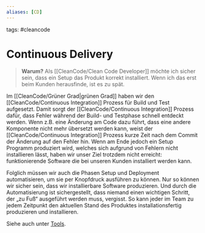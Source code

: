 ```yaml
---
aliases: [CD]
---
```

tags: #cleancode 

# Continuous Delivery

>**Warum?**
>Als [[CleanCode/Clean Code Developer]] möchte ich sicher sein, dass ein Setup das Produkt korrekt installiert. Wenn ich das erst beim Kunden herausfinde, ist es zu spät.

Im [[CleanCode/Grüner Grad|grünen Grad]] haben wir den [[CleanCode/Continuous Integration]] Prozess für Build und Test aufgesetzt. Damit sorgt der [[CleanCode/Continuous Integration]] Prozess dafür, dass Fehler während der Build- und Testphase schnell entdeckt werden. Wenn z.B. eine Änderung am Code dazu führt, dass eine andere Komponente nicht mehr übersetzt werden kann, weist der [[CleanCode/Continuous Integration]] Prozess kurze Zeit nach dem Commit der Änderung auf den Fehler hin. Wenn am Ende jedoch ein Setup Programm produziert wird, welches sich aufgrund von Fehlern nicht installieren lässt, haben wir unser Ziel trotzdem nicht erreicht: funktionierende Software die bei unseren Kunden installiert werden kann.

Folglich müssen wir auch die Phasen Setup und Deployment automatisieren, um sie per Knopfdruck ausführen zu können. Nur so können wir sicher sein, dass wir installierbare Software produzieren. Und durch die Automatisierung ist sichergestellt, dass niemand einen wichtigen Schritt, der „zu Fuß“ ausgeführt werden muss, vergisst. So kann jeder im Team zu jedem Zeitpunkt den aktuellen Stand des Produktes installationsfertig produzieren und installieren.

Siehe auch unter [Tools](https://clean-code-developer.de/weitere-infos/werkzeuge/).